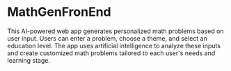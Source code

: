 # MathGenFronEnd
This AI-powered web app generates personalized math problems based on user input. Users can enter a problem, choose a theme, and select an education level. The app uses artificial intelligence to analyze these inputs and create customized math problems tailored to each user's needs and learning stage.

